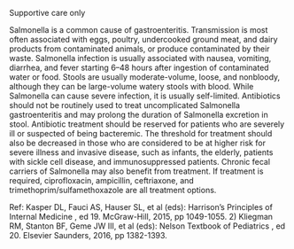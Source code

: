 Supportive care only

Salmonella is a common cause of gastroenteritis. Transmission is most often associated with eggs, poultry, undercooked ground meat, and dairy products from contaminated animals, or produce contaminated by their waste. Salmonella infection is usually associated with nausea, vomiting, diarrhea, and fever starting 6–48 hours after ingestion of contaminated water or food. Stools are usually moderate-volume, loose, and nonbloody, although they can be large-volume watery stools with blood. While Salmonella can cause severe infection, it is usually self-limited. Antibiotics should not be routinely used to treat uncomplicated Salmonella gastroenteritis and may prolong the duration of Salmonella excretion in stool. Antibiotic treatment should be reserved for patients who are severely ill or suspected of being bacteremic. The threshold for treatment should also be decreased in those who are considered to be at higher risk for severe illness and invasive disease, such as infants, the elderly, patients with sickle cell disease, and immunosuppressed patients. Chronic fecal carriers of Salmonella may also benefit from treatment. If treatment is required, ciprofloxacin, ampicillin, ceftriaxone, and trimethoprim/sulfamethoxazole are all treatment options.

Ref: Kasper DL, Fauci AS, Hauser SL, et al (eds): Harrison’s Principles of Internal Medicine , ed 19. McGraw-Hill, 2015, pp 1049-1055.  2) Kliegman RM, Stanton BF, Geme JW III, et al (eds): Nelson Textbook of Pediatrics , ed 20. Elsevier Saunders, 2016, pp 1382-1393.